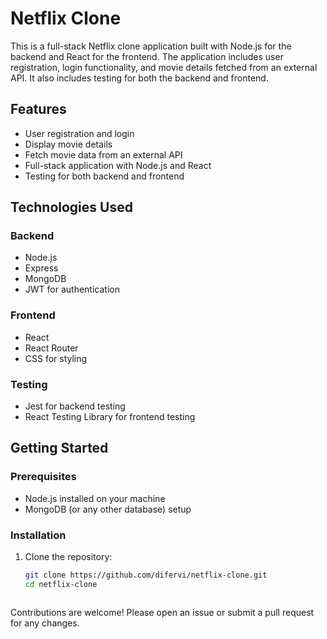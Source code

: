# Netflix Clone

This is a full-stack Netflix clone application built with Node.js for the backend and React for the frontend. The application includes user registration, login functionality, and movie details fetched from an external API. It also includes testing for both the backend and frontend.

## Features

- User registration and login
- Display movie details
- Fetch movie data from an external API
- Full-stack application with Node.js and React
- Testing for both backend and frontend

## Technologies Used

### Backend

- Node.js
- Express
- MongoDB 
- JWT for authentication

### Frontend

- React
- React Router
- CSS for styling

### Testing

- Jest for backend testing
- React Testing Library for frontend testing

## Getting Started

### Prerequisites

- Node.js installed on your machine
- MongoDB (or any other database) setup

### Installation

1. Clone the repository:

   ```bash
   git clone https://github.com/difervi/netflix-clone.git
   cd netflix-clone



Contributions are welcome! Please open an issue or submit a pull request for any changes.
